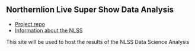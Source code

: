 ## Northernlion Live Super Show Data Analysis ##

- [Project repo](https://github.com/Data-Science-for-Linguists/NLSS_Project)
- [Information about the NLSS](http://whenisnlss.com/)

This site will be used to host the results of the NLSS Data Science Analysis
